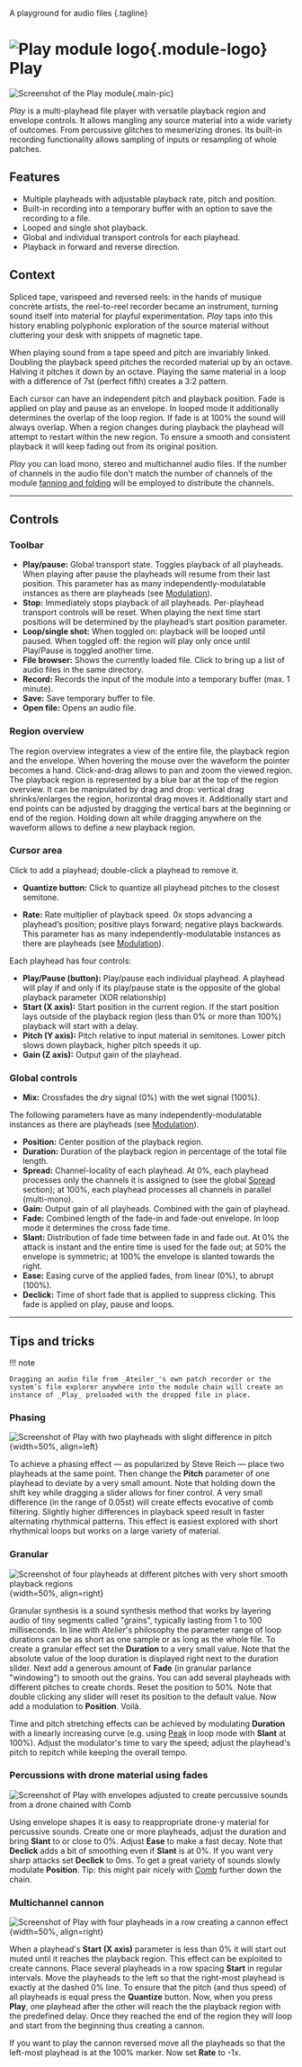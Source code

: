 A playground for audio files
{.tagline}

# ![Play module logo](../assets/images/modules/play/play.svg){.module-logo} Play

![Screenshot of the Play module](../assets/images/modules/play/play.png){.main-pic}

_Play_ is a multi-playhead file player with versatile playback region and envelope controls. It allows mangling any source material into a wide variety of outcomes. From percussive glitches to mesmerizing drones. Its built-in recording functionality allows sampling of inputs or resampling of whole patches.

## Features

- Multiple playheads with adjustable playback rate, pitch and position.
- Built-in recording into a temporary buffer with an option to save the recording to a file.
- Looped and single shot playback.
- Global and individual transport controls for each playhead.
- Playback in forward and reverse direction.

## Context

Spliced tape, varispeed and reversed reels: in the hands of musique concrète artists, the reel-to-reel recorder became an instrument, turning sound itself into material for playful experimentation.
_Play_ taps into this history enabling polyphonic exploration of the source material without cluttering your desk with snippets of magnetic tape.

When playing sound from a tape speed and pitch are invariably linked. Doubling the playback speed pitches the recorded material up by an octave. Halving it pitches it down by an octave. Playing the same material
in a loop with a difference of 7st (perfect fifth) creates a 3:2 pattern.

Each cursor can have an independent pitch and playback position. Fade is applied on play and pause as an envelope. In looped mode it additionally determines the overlap of the loop region. If fade is at 100% the sound will always overlap. When a region changes during playback the playhead will attempt to restart within the new region. To ensure a smooth and consistent playback it will keep fading out from its original position.

_Play_ you can load mono, stereo and multichannel audio files. If the number of channels in the audio file don't match the number of channels of the module [fanning and folding](../atelier/multichannel.md#fanning-and-folding) will be employed to distribute the channels.

---

## Controls

### Toolbar

- **Play/pause:** Global transport state. Toggles playback of all playheads. When playing after pause the playheads will resume from their last position. This parameter has as many independently-modulatable instances as there are playheads (see [Modulation](../atelier/modulation.md)).
- **Stop:** Immediately stops playback of all playheads. Per-playhead transport controls will be reset. When playing the next time start positions will be determined by the playhead’s start position parameter.
- **Loop/single shot:** When toggled on: playback will be looped until paused. When toggled off: the region will play only once until Play/Pause is toggled another time.
- **File browser:** Shows the currently loaded file. Click to bring up a list of audio files in the same directory.
- **Record:** Records the input of the module into a temporary buffer (max. 1 minute).
- **Save:** Save temporary buffer to file.
- **Open file:** Opens an audio file.

### Region overview

The region overview integrates a view of the entire file, the playback region and the envelope. When hovering the mouse over the waveform the pointer becomes a hand. Click-and-drag allows to pan and zoom the viewed region.
The playback region is represented by a blue bar at the top of the region overview. It can be manipulated by drag and drop: vertical drag shrinks/enlarges the region, horizontal drag moves it. Additionally start and end points can be adjusted by dragging the vertical bars at the beginning or end of the region. Holding down alt while dragging anywhere on the waveform allows to define a new playback region.

### Cursor area

Click to add a playhead; double-click a playhead to remove it.

-	**Quantize button:** Click to quantize all playhead pitches to the closest semitone.

- **Rate:** Rate multiplier of playback speed. 0x stops advancing a playhead’s position; positive plays forward; negative plays backwards. This parameter has as many independently-modulatable instances as there are playheads (see [Modulation](../atelier/modulation.md)).

Each playhead has four controls:

- **Play/Pause (button):** Play/pause each individual playhead. A playhead will play if and only if its play/pause state is the opposite of the global playback parameter (XOR relationship)
- **Start (X axis):** Start position in the current region. If the start position lays outside of the playback region (less than 0% or more than 100%) playback will start with a delay.
- **Pitch (Y axis):** Pitch relative to input material in semitones. Lower pitch slows down playback, higher pitch speeds it up.
- **Gain (Z axis):** Output gain of the playhead.

### Global controls

- **Mix:** Crossfades the dry signal (0%) with the wet signal (100%).

The following parameters have as many independently-modulatable instances as there are playheads (see [Modulation](../atelier/modulation.md)).

- **Position:** Center position of the playback region.
- **Duration:** Duration of the playback region in percentage of the total file length.
- **Spread:** Channel-locality of each playhead. At 0%, each playhead processes only the channels it is assigned to (see the global [Spread](../atelier/multichannel.md#spread) section); at 100%, each playhead processes all channels in parallel (multi-mono).
- **Gain:** Output gain of all playheads. Combined with the gain of playhead.
- **Fade:** Combined length of the fade-in and fade-out envelope. In loop mode it determines the cross fade time.
- **Slant:** Distribution of fade time between fade in and fade out. At 0% the attack is instant and the entire time is used for the fade out; at 50% the envelope is symmetric; at 100% the envelope is slanted towards the right.
- **Ease:** Easing curve of the applied fades, from linear (0%), to abrupt (100%).
- **Declick:** Time of short fade that is applied to suppress clicking. This fade is applied on play, pause and loops.

---

## Tips and tricks

!!! note

    Dragging an audio file from _Ateiler_'s own patch recorder or the system’s file explorer anywhere into the module chain will create an instance of _Play_ preloaded with the dropped file in place.

### Phasing

![Screenshot of Play with two playheads with slight difference in pitch](../assets/images/modules/play/play-tips-phasing-large.png){width=50%, align=left}

To achieve a phasing effect — as popularized by Steve Reich — place two playheads at the same point. Then change the **Pitch** parameter of one playhead to deviate by a very small amount. Note that holding down the shift key while dragging a slider allows for finer control. A very small difference (in the range of 0.05st) will create effects evocative of comb filtering. Slightly higher differences in playback speed result in faster alternating rhythmical patterns. This effect is easiest explored with short rhythmical loops but works on a large variety of material.

### Granular

![Screenshot of four playheads at different pitches with very short smooth playback regions](../assets/images/modules/play/play-tips-granular-large.png){width=50%, align=right}

Granular synthesis is a sound synthesis method that works by layering audio of tiny segments called "grains", typically lasting from 1 to 100 milliseconds.
In line with _Atelier_'s philosophy the parameter range of loop durations can be as short as one sample or as long as the whole file. To create a granular effect set the **Duration** to a very small value. Note that the absolute value of the loop duration is displayed right next to the duration slider. Next add a generous amount of **Fade** (in granular parlance "windowing") to smooth out the grains. You can add several playheads with different pitches to create chords. Reset the position to 50%. Note that double clicking any slider will reset its position to the default value. Now add a modulation to **Position**. Voilà.

Time and pitch stretching effects can be achieved by modulating **Duration** with a linearly increasing curve (e.g. using [Peak](peak.md) in loop mode with **Slant** at 100%). Adjust the modulator's time to vary the speed; adjust the playhead's pitch to repitch while keeping the overall tempo.

### Percussions with drone material using fades

![Screenshot of Play with envelopes adjusted to create percussive sounds from a drone chained with Comb](../assets/images/modules/play/play-tips-percussive-large.png)

Using envelope shapes it is easy to reappropriate drone-y material for percussive sounds. Create one or more playheads, adjust the duration and bring **Slant** to or close to 0%. Adjust **Ease** to make a fast decay. Note that **Declick** adds a bit of smoothing even if **Slant** is at 0%. If you want very sharp attacks set **Declick** to 0ms. To get a great variety of sounds slowly modulate **Position**.
Tip: this might pair nicely with [Comb](comb.md) further down the chain.


### Multichannel cannon

![Screenshot of Play with four playheads in a row creating a cannon effect](../assets/images/modules/play/play-tips-cannon-large.png){width=50%, align=right}

When a playhead's **Start (X axis)** parameter is less than 0% it will start out muted until it reaches the playback region. This effect can be exploited to create cannons. Place several playheads in a row spacing **Start** in regular intervals. Move the playheads to the left so that the right-most playhead is exactly at the dashed 0% line. To ensure that the pitch (and thus speed) of all playheads is equal press the **Quantize** button. Now, when you press **Play**, one playhead after the other will reach the the playback region with the predefined delay. Once they reached the end of the region they will loop and start from the beginning thus creating a cannon.

If you want to play the cannon reversed move all the playheads so that the left-most playhead is at the 100% marker. Now set **Rate** to -1x.
